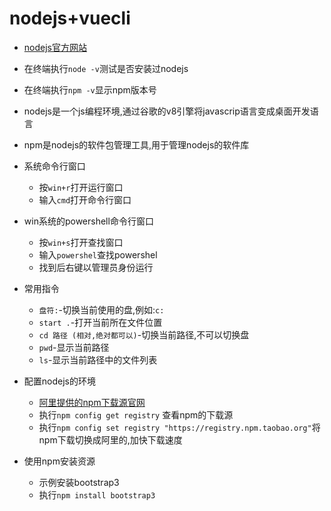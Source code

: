 # nodejs+vuecli

- [nodejs官方网站](http://nodejs.org/)

- 在终端执行`node -v`测试是否安装过nodejs

- 在终端执行`npm -v`显示npm版本号

- nodejs是一个js编程环境,通过谷歌的v8引擎将javascrip语言变成桌面开发语言

- npm是nodejs的软件包管理工具,用于管理nodejs的软件库

- 系统命令行窗口
  - 按`win+r`打开运行窗口
  - 输入`cmd`打开命令行窗口
- win系统的powershell命令行窗口
  - 按`win+s`打开查找窗口
  - 输入`powershel`查找powershel
  - 找到后右键以管理员身份运行
- 常用指令
  - `盘符:`-切换当前使用的盘,例如:`c:`
  - `start .`-打开当前所在文件位置
  - `cd 路径 (相对,绝对都可以)`-切换当前路径,不可以切换盘
  - `pwd`-显示当前路径
  - `ls`-显示当前路径中的文件列表
- 配置nodejs的环境
  - [阿里提供的npm下载源官网](https://npm.taobao.org)
  - 执行`npm config get registry` 查看npm的下载源
  - 执行`npm config set registry "https://registry.npm.taobao.org"`将npm下载切换成阿里的,加快下载速度
- 使用npm安装资源
  - 示例安装bootstrap3
  - 执行`npm install bootstrap3`
